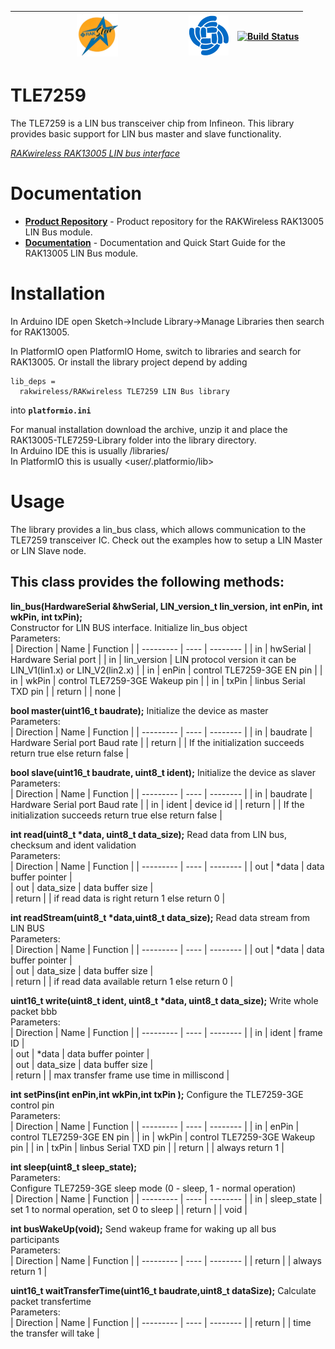 | <center><img src="./assets/rakstar.jpg" alt="RAKstar" width=25%></center>  | ![RAKWireless](./assets/RAK-Whirls.png) | [![Build Status](https://github.com/RAKWireless/RAK13005-TLE7259-Library/workflows/RAK%20Library%20Build%20CI/badge.svg)](https://github.com/RAKWireless/RAK13005-TLE7259-Library/actions) |
| -- | -- | -- |

# TLE7259

The TLE7259 is a LIN bus transceiver chip from Infineon. This library provides basic support for LIN bus master and slave functionality.

[*RAKwireless RAK13005 LIN bus interface*](https://docs.rakwireless.com/Product-Categories/WisBlock/#wisblock-io)

# Documentation

* **[Product Repository](https://github.com/RAKWireless/RAK13005-TLE7259-Library)** - Product repository for the RAKWireless RAK13005 LIN Bus module.
* **[Documentation](https://docs.rakwireless.com/Product-Categories/WisBlock/#wisblock-io)** - Documentation and Quick Start Guide for the RAK13005 LIN Bus module.

# Installation

In Arduino IDE open Sketch->Include Library->Manage Libraries then search for RAK13005.    

In PlatformIO open PlatformIO Home, switch to libraries and search for RAK13005. 
Or install the library project depend by adding 
```log
lib_deps =
  rakwireless/RAKwireless TLE7259 LIN Bus library
```
into **`platformio.ini`**

For manual installation download the archive, unzip it and place the RAK13005-TLE7259-Library folder into the library directory.    
In Arduino IDE this is usually <arduinosketchfolder>/libraries/    
In PlatformIO this is usually <user/.platformio/lib>     

# Usage

The library provides a lin_bus class, which allows communication to the TLE7259 transceiver IC. Check out the examples how to setup a LIN Master or LIN Slave node.    

## This class provides the following methods:

**lin_bus(HardwareSerial &hwSerial, LIN_version_t lin_version, int enPin, int wkPin, int txPin);**    
Constructor for LIN BUS interface. Initialize lin_bus object    
Parameters:    
| Direction | Name | Function | 
| --------- | ---- | -------- |
| in        | hwSerial | Hardware Serial port |
| in        | lin_version | LIN protocol version it can be LIN_V1(lin1.x) or LIN_V2(lin2.x) | 
| in        | enPin | control TLE7259-3GE EN pin | 
| in        | wkPin | control TLE7259-3GE Wakeup pin | 
| in         | txPin | linbus Serial TXD pin | 
|  return |  | none  | 

**bool master(uint16_t baudrate);**
Initialize the device as master    
Parameters:    
| Direction | Name | Function | 
| --------- | ---- | -------- |
| in          | baudrate  | Hardware Serial port Baud rate  | 
|  return | | If the initialization succeeds return true else return false  | 

**bool slave(uint16_t baudrate, uint8_t ident);**
Initialize the device as slaver     
Parameters:    
| Direction | Name | Function | 
| --------- | ---- | -------- |
| in          | baudrate | Hardware Serial port Baud rate | 
| in          | ident | device id | 
|  return | | If the initialization succeeds return true else return false | 

**int read(uint8_t \*data, uint8_t data_size);**
Read data from LIN bus, checksum and ident validation    
Parameters:    
| Direction | Name | Function | 
| --------- | ---- | -------- |
| out          | *data | data buffer pointer |  
| out          | data_size | data buffer size |  
|  return | | if read data is right return 1 else return 0 |

**int readStream(uint8_t \*data,uint8_t data_size);**
Read data stream from LIN BUS    
Parameters:    
| Direction | Name | Function | 
| --------- | ---- | -------- |
| out          | *data | data buffer pointer |   
| out          | data_size | data buffer size |   
|  return | | if read data available return 1 else return 0 | 

**uint16_t write(uint8_t ident, uint8_t \*data, uint8_t data_size);**
Write whole packet bbb    
Parameters:    
| Direction | Name | Function | 
| --------- | ---- | -------- |
| in          | ident | frame ID |   
| out          | *data | data buffer pointer |   
| out          | data_size | data buffer size |   
|  return | | max transfer frame use time in milliscond | 

**int setPins(int enPin,int wkPin,int txPin );**
Configure the TLE7259-3GE control pin    
Parameters:    
| Direction | Name | Function | 
| --------- | ---- | -------- |
| in          | enPin | control TLE7259-3GE EN pin | 
| in          | wkPin | control TLE7259-3GE Wakeup pin | 
| in          | txPin | linbus Serial TXD pin | 
|  return | | always return 1 | 

**int sleep(uint8_t sleep_state);**    
Parameters:    
Configure TLE7259-3GE sleep mode (0 - sleep, 1 - normal operation)     
| Direction | Name | Function | 
| --------- | ---- | -------- |
| in          | sleep_state | set 1 to normal operation, set 0 to sleep | 
|  return | | void | 

**int busWakeUp(void);**
Send wakeup frame for waking up all bus participants    
Parameters:    
| Direction | Name | Function | 
| --------- | ---- | -------- |
|  return | | always return 1 | 

**uint16_t waitTransferTime(uint16_t baudrate,uint8_t dataSize);**
Calculate packet transfertime    
Parameters:    
| Direction | Name | Function | 
| --------- | ---- | -------- |
|  return | | time the transfer will take |

